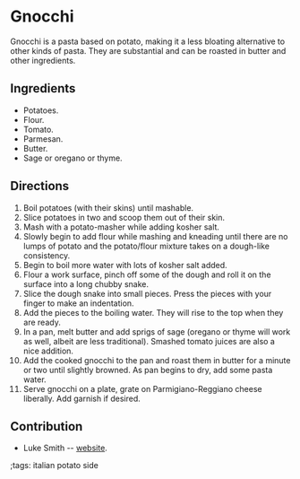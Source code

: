 # Gnocchi

Gnocchi is a pasta based on potato, making it a less bloating alternative to
other kinds of pasta.  They are substantial and can be roasted in butter and
other ingredients.

## Ingredients

- Potatoes.
- Flour.
- Tomato.
- Parmesan.
- Butter.
- Sage or oregano or thyme.

## Directions

1. Boil potatoes (with their skins) until mashable.
2. Slice potatoes in two and scoop them out of their skin.
3. Mash with a potato-masher while adding kosher salt.
4. Slowly begin to add flour while mashing and kneading until there are no lumps
   of potato and the potato/flour mixture takes on a dough-like consistency.
5. Begin to boil more water with lots of kosher salt added.
6. Flour a work surface, pinch off some of the dough and roll it on the surface
   into a long chubby snake.
7. Slice the dough snake into small pieces. Press the pieces with your finger to
   make an indentation.
8. Add the pieces to the boiling water. They will rise to the top when they are
   ready.
9. In a pan, melt butter and add sprigs of sage (oregano or thyme will work as
   well, albeit are less traditional). Smashed tomato juices are also a nice
   addition.
10. Add the cooked gnocchi to the pan and roast them in butter for a minute or
    two until slightly browned. As pan begins to dry, add some pasta water.
12. Serve gnocchi on a plate, grate on Parmigiano-Reggiano cheese liberally. Add
    garnish if desired.

## Contribution

- Luke Smith -- [website](https://lukesmith.xyz).

;tags: italian potato side
